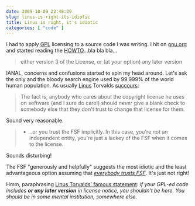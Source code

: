 ```yaml
---
date: 2009-10-09 22:48:39
slug: linus-is-right-its-idiotic
title: Linus is right, it's idiotic
categories: [ "code" ]
---
```


I had to apply [GPL](http://www.gnu.org/licenses/gpl.html) licensing to a source code I was writing. I hit on [gnu.org](http://www.gnu.org) and started reading the [HOWTO](http://www.gnu.org/licenses/gpl-howto.html)...bla bla bla...





> either version 3 of the License, or (at your option) any later version





IANAL, concerns and confusions started to spin my head around. Let's ask the only and the bloody search engine used by 99.999% of the world human population. As usually [Linus](http://www.linux.org/info/linus.html) Torvalds [succours](http://lkml.org/lkml/2007/6/15/262):





> The fact is, anybody who cares about the copyright license he uses on software (and I sure do care!) should *never* give a blank check to somebody else that they don't trust to change that license for them.





Sound very reasonable.





> - ..or you trust the FSF implicitly.
In this case, you're not an independent entity, you're just a lackey
of the FSF when it comes to the license.






Sounds disturbing!




The FSF "generously and helpfully" suggests the most idiotic and the least advantageous option assuming that _[everybody trusts FSF](http://www.everybodylovesray.com/)_. It's just not right!





Hmm, paraphrasing [Linus Torvalds' famous statement](http://www.youtube.com/watch?v=4XpnKHJAok8): _if your GPL-ed code includes **or any later version** in license notice, you shouldn't be here. You should be in some mental institution, somewhere else._
